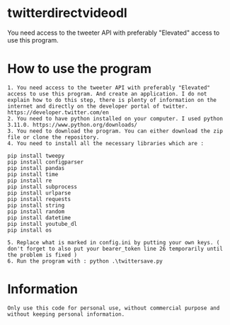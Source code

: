 # twitterdirectvideodl

You need access to the tweeter API with preferably "Elevated" access to use this program.

# How to use the program

    1. You need access to the tweeter API with preferably "Elevated" access to use this program. And create an application. I do not explain how to do this step, there is plenty of information on the internet and directly on the developer portal of twitter. https://developer.twitter.com/en
    2. You need to have python installed on your computer. I used python 3.11.0. https://www.python.org/downloads/
    3. You need to download the program. You can either download the zip file or clone the repository.
    4. You need to install all the necessary libraries which are :
    
    pip install tweepy
    pip install configparser
    pip install pandas
    pip install time
    pip install re
    pip install subprocess
    pip install urlparse
    pip install requests
    pip install string
    pip install random
    pip install datetime
    pip install youtube_dl
    pip install os

    5. Replace what is marked in config.ini by putting your own keys. ( don't forget to also put your bearer_token line 26 temporarily until the problem is fixed ) 
    6. Run the program with : python .\twittersave.py

# Information

    Only use this code for personal use, without commercial purpose and without keeping personal information.